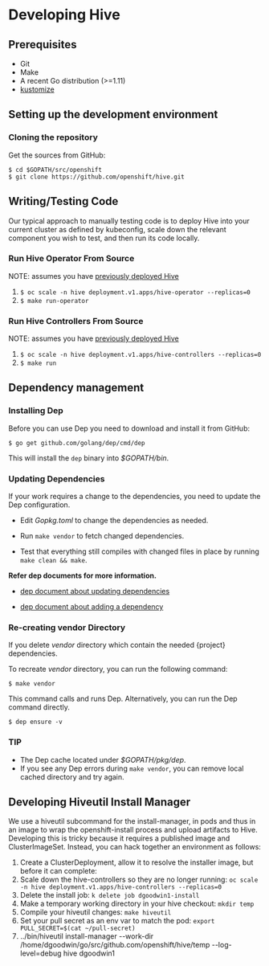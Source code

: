 # Developing Hive

## Prerequisites

- Git
- Make
- A recent Go distribution (>=1.11)
- [kustomize](https://github.com/kubernetes-sigs/kustomize#kustomize)

## Setting up the development environment

### Cloning the repository

Get the sources from GitHub:

```
$ cd $GOPATH/src/openshift
$ git clone https://github.com/openshift/hive.git
```

## Writing/Testing Code

Our typical approach to manually testing code is to deploy Hive into your current cluster as defined by kubeconfig, scale down the relevant component you wish to test, and then run its code locally.

### Run Hive Operator From Source

NOTE: assumes you have [previously deployed Hive](install.md)

 1. `$ oc scale -n hive deployment.v1.apps/hive-operator --replicas=0`
 1. `$ make run-operator`

### Run Hive Controllers From Source

NOTE: assumes you have [previously deployed Hive](install.md)

 1. `$ oc scale -n hive deployment.v1.apps/hive-controllers --replicas=0`
 1. `$ make run`


## Dependency management

### Installing Dep

Before you can use Dep you need to download and install it from GitHub:

```
$ go get github.com/golang/dep/cmd/dep
```

This will install the `dep` binary into *_$GOPATH/bin_*.

### Updating Dependencies

If your work requires a change to the dependencies, you need to update the Dep configuration.

* Edit *_Gopkg.toml_* to change the dependencies as needed.

* Run `make vendor` to fetch changed dependencies.

* Test that everything still compiles with changed files in place by running `make clean && make`.

**Refer dep documents for more information.**

* [dep document about updating dependencies](https://golang.github.io/dep/docs/daily-dep.html#updating-dependencies)

* [dep document about adding a dependency](https://golang.github.io/dep/docs/daily-dep.html#adding-a-new-dependency)

### Re-creating vendor Directory

If you delete *_vendor_* directory which contain the needed {project} dependencies.

To recreate *_vendor_* directory, you can run the following command:

```
$ make vendor
```

This command calls and runs Dep.
Alternatively, you can run the Dep command directly.

```
$ dep ensure -v
```

### TIP

* The Dep cache located under *_$GOPATH/pkg/dep_*.
* If you see any Dep errors during `make vendor`, you can remove local cached directory and try again.

## Developing Hiveutil Install Manager

We use a hiveutil subcommand for the install-manager, in pods and thus in an image to wrap the openshift-install process and upload artifacts to Hive. Developing this is tricky because it requires a published image and ClusterImageSet. Instead, you can hack together an environment as follows:

 1. Create a ClusterDeployment, allow it to resolve the installer image, but before it can complete:
   1. Scale down the hive-controllers so they are no longer running: `oc scale -n hive deployment.v1.apps/hive-controllers --replicas=0`
   1. Delete the install job: `k delete job dgoodwin1-install`
 1. Make a temporary working directory in your hive checkout: `mkdir temp`
 1. Compile your hiveutil changes: `make hiveutil`
 1. Set your pull secret as an env var to match the pod: `export PULL_SECRET=$(cat ~/pull-secret)`
 1. ../bin/hiveutil install-manager --work-dir /home/dgoodwin/go/src/github.com/openshift/hive/temp --log-level=debug hive dgoodwin1
